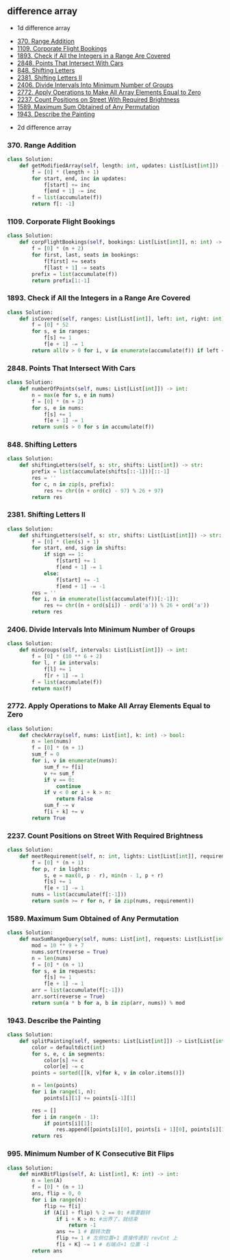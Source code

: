 ## difference array

- 1d difference array

* [370. Range Addition](#370-Range-Addition)
* [1109. Corporate Flight Bookings](#1109-Corporate-Flight-Bookings)
* [1893. Check if All the Integers in a Range Are Covered](#1893-Check-if-All-the-Integers-in-a-Range-Are-Covered)
* [2848. Points That Intersect With Cars](#2848-Points-That-Intersect-With-Cars)
* [848. Shifting Letters](#848-Shifting-Letters)
* [2381. Shifting Letters II](#2381-Shifting-Letters-II)
* [2406. Divide Intervals Into Minimum Number of Groups](#2406-Divide-Intervals-Into-Minimum-Number-of-Groups)
* [2772. Apply Operations to Make All Array Elements Equal to Zero](#2406-Divide-Intervals-Into-Minimum-Number-of-Groups)
* [2237. Count Positions on Street With Required Brightness](#2406-Divide-Intervals-Into-Minimum-Number-of-Groups)
* [1589. Maximum Sum Obtained of Any Permutation](#2406-Divide-Intervals-Into-Minimum-Number-of-Groups)
* [1943. Describe the Painting](#2406-Divide-Intervals-Into-Minimum-Number-of-Groups)

- 2d difference array

### 370. Range Addition

```python
class Solution:
    def getModifiedArray(self, length: int, updates: List[List[int]]) -> List[int]:
        f = [0] * (length + 1)
        for start, end, inc in updates:
            f[start] += inc
            f[end + 1] -= inc
        f = list(accumulate(f))
        return f[: -1]
```

### 1109. Corporate Flight Bookings

```python
class Solution:
    def corpFlightBookings(self, bookings: List[List[int]], n: int) -> List[int]:
        f = [0] * (n + 2)
        for first, last, seats in bookings:
            f[first] += seats
            f[last + 1] -= seats
        prefix = list(accumulate(f))
        return prefix[1:-1]
```

### 1893. Check if All the Integers in a Range Are Covered

```python
class Solution:
    def isCovered(self, ranges: List[List[int]], left: int, right: int) -> bool:
        f = [0] * 52
        for s, e in ranges:
            f[s] += 1
            f[e + 1] -= 1
        return all(v > 0 for i, v in enumerate(accumulate(f)) if left <= i <= right)
```

### 2848. Points That Intersect With Cars

```python
class Solution:
    def numberOfPoints(self, nums: List[List[int]]) -> int:
        n = max(e for s, e in nums)
        f = [0] * (n + 2)
        for s, e in nums:
            f[s] += 1
            f[e + 1] -= 1
        return sum(s > 0 for s in accumulate(f))
```

### 848. Shifting Letters

```python
class Solution:
    def shiftingLetters(self, s: str, shifts: List[int]) -> str:
        prefix = list(accumulate(shifts[::-1]))[::-1]
        res = ''
        for c, n in zip(s, prefix):
            res += chr((n + ord(c) - 97) % 26 + 97)
        return res
```

### 2381. Shifting Letters II

```python
class Solution:
    def shiftingLetters(self, s: str, shifts: List[List[int]]) -> str:
        f = [0] * (len(s) + 1)
        for start, end, sign in shifts:
            if sign == 1:
                f[start] += 1
                f[end + 1] -= 1
            else:
                f[start] += -1
                f[end + 1] -= -1
        res = ''
        for i, n in enumerate(list(accumulate(f))[:-1]):
            res += chr((n + ord(s[i]) - ord('a')) % 26 + ord('a'))
        return res
```

### 2406. Divide Intervals Into Minimum Number of Groups

```python
class Solution:
    def minGroups(self, intervals: List[List[int]]) -> int:
        f = [0] * (10 ** 6 + 2)
        for l, r in intervals:
            f[l] += 1
            f[r + 1] -= 1
        f = list(accumulate(f))
        return max(f)
```

### 2772. Apply Operations to Make All Array Elements Equal to Zero

```python
class Solution:
    def checkArray(self, nums: List[int], k: int) -> bool:
        n = len(nums)
        f = [0] * (n + 1)
        sum_f = 0
        for i, v in enumerate(nums):
            sum_f += f[i]
            v += sum_f
            if v == 0:
                continue
            if v < 0 or i + k > n:
                return False
            sum_f -= v
            f[i + k] += v
        return True
```

### 2237. Count Positions on Street With Required Brightness

```python
class Solution:
    def meetRequirement(self, n: int, lights: List[List[int]], requirement: List[int]) -> int:
        f = [0] * (n + 1)
        for p, r in lights:
            s, e = max(0, p - r), min(n - 1, p + r)
            f[s] += 1
            f[e + 1] -= 1
        nums = list(accumulate(f[:-1]))
        return sum(n >= r for n, r in zip(nums, requirement))
```

### 1589. Maximum Sum Obtained of Any Permutation

```python
class Solution:
    def maxSumRangeQuery(self, nums: List[int], requests: List[List[int]]) -> int:
        mod = 10 ** 9 + 7
        nums.sort(reverse = True)
        n = len(nums)
        f = [0] * (n + 1)
        for s, e in requests:
            f[s] += 1
            f[e + 1] -= 1
        arr = list(accumulate(f[:-1]))
        arr.sort(reverse = True)
        return sum(a * b for a, b in zip(arr, nums)) % mod
```

### 1943. Describe the Painting

```python
class Solution:
    def splitPainting(self, segments: List[List[int]]) -> List[List[int]]:
        color = defaultdict(int)
        for s, e, c in segments:
            color[s] += c
            color[e] -= c 
        points = sorted([[k, v]for k, v in color.items()])

        n = len(points)
        for i in range(1, n):
            points[i][1] += points[i-1][1]

        res = []
        for i in range(n - 1):
            if points[i][1]:
                res.append([points[i][0], points[i + 1][0], points[i][1]])
        return res
```

### 995. Minimum Number of K Consecutive Bit Flips

```python
class Solution:
    def minKBitFlips(self, A: List[int], K: int) -> int:
        n = len(A)
        f = [0] * (n + 1)
        ans, flip = 0, 0
        for i in range(n):
            flip += f[i]
            if (A[i] + flip) % 2 == 0: #需要翻转
                if i + K > n: #出界了，就结束
                    return -1
                ans += 1 # 翻转次数
                flip += 1 # 左侧位置+1 直接传递到 revCnt 上
                f[i + K] -= 1 # 右端点+1 位置 -1
        return ans
```